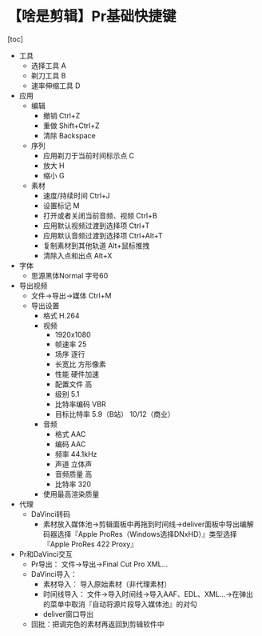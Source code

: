 <!--
 * @Description: 
 * @Author: alphapenng
 * @Github: 
 * @Date: 2022-01-14 06:18:56
 * @LastEditors: alphapenng
 * @LastEditTime: 2022-12-28 14:02:48
 * @FilePath: /balabala/content/private/【啥是剪辑】Pr基础快捷键.md
-->

# 【啥是剪辑】Pr基础快捷键

[toc]

* 工具
  * 选择工具 A
  * 剃刀工具 B
  * 速率伸缩工具 D
* 应用
  * 编辑
    * 撤销 Ctrl+Z
    * 重做 Shift+Ctrl+Z
    * 清除 Backspace
  * 序列
    * 应用剃刀于当前时间标示点 C
    * 放大 H
    * 缩小 G
  * 素材
    * 速度/持续时间 Ctrl+J
    * 设置标记 M
    * 打开或者关闭当前音频、视频 Ctrl+B
    * 应用默认视频过渡到选择项 Ctrl+T
    * 应用默认音频过渡到选择项 Ctrl+Alt+T
    * 复制素材到其他轨道 Alt+鼠标推拽
    * 清除入点和出点 Alt+X
* 字体
  * 思源黑体Normal 字号60
* 导出视频
  * 文件→导出→媒体 Ctrl+M
  * 导出设置
    * 格式 H.264
    * 视频
      * 1920x1080
      * 帧速率 25
      * 场序 逐行
      * 长宽比 方形像素
      * 性能 硬件加速
      * 配置文件 高
      * 级别 5.1
      * 比特率编码 VBR
      * 目标比特率 5.9（B站） 10/12（商业）
    * 音频
      * 格式 AAC
      * 编码 AAC
      * 频率 44.1kHz
      * 声道 立体声
      * 音频质量 高
      * 比特率 320
    * 使用最高渲染质量
* 代理
  * DaVinci转码
    * 素材放入媒体池→剪辑面板中再拖到时间线→deliver面板中导出编解码器选择『Apple ProRes（Windows选择DNxHD）』类型选择『Apple ProRes 422 Proxy』
* Pr和DaVinci交互
  * Pr导出： 文件→导出→Final Cut Pro XML...
  * DaVinci导入：
    * 素材导入： 导入原始素材（非代理素材）
    * 时间线导入： 文件→导入时间线→导入AAF、EDL、XML...→在弹出的菜单中取消『自动将源片段导入媒体池』的对勾
    * deliver窗口导出
  * 回批：把调完色的素材再返回到剪辑软件中
